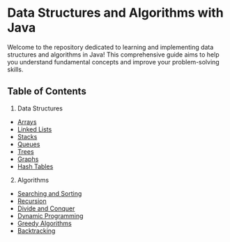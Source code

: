 # Data Structures and Algorithms with Java
Welcome to the repository dedicated to learning and implementing data structures and algorithms in Java! This comprehensive guide aims to help you understand fundamental concepts and improve your problem-solving skills.

## Table of Contents
1. Data Structures
- [Arrays](#arrays)
- [Linked Lists](Linked-list)
- [Stacks](#usage)
- [Queues](#configuration)
- [Trees](#contributing)
- [Graphs](#license)
- [Hash Tables](#credits)
2. Algorithms
- [Searching and Sorting](#)
- [Recursion](#)
- [Divide and Conquer](#)
- [Dynamic Programming](#)
- [Greedy Algorithms](#)
- [Backtracking](#)
